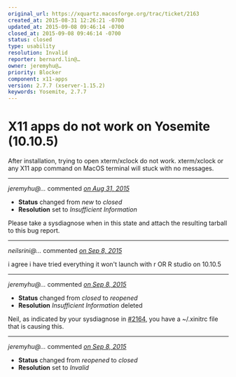 ```yaml
---
original_url: https://xquartz.macosforge.org/trac/ticket/2163
created_at: 2015-08-31 12:26:21 -0700
updated_at: 2015-09-08 09:46:14 -0700
closed_at: 2015-09-08 09:46:14 -0700
status: closed
type: usability
resolution: Invalid
reporter: bernard.lin@…
owner: jeremyhu@…
priority: Blocker
component: x11-apps
version: 2.7.7 (xserver-1.15.2)
keywords: Yosemite, 2.7.7
---
```


X11 apps do not work on Yosemite (10.10.5)
==========================================


After installation, trying to open xterm/xclock do not work.
xterm/xclock or any X11 app command on MacOS terminal will stuck with no messages.



---

*jeremyhu@…* commented *[on Aug 31, 2015](https://xquartz.macosforge.org/trac/ticket/2163#comment:1 "August 31, 2015 at 1:53 PM PDT")*

-   **Status** changed from *new* to *closed*
-   **Resolution** set to *Insufficient Information*

Please take a sysdiagnose when in this state and attach the resulting tarball to this bug report.



---

*neilsrini@…* commented *[on Sep 8, 2015](https://xquartz.macosforge.org/trac/ticket/2163#comment:7 "September 8, 2015 at 3:18 AM PDT")*

i agree i have tried everything it won't launch with r OR R studio on 10.10.5



---

*jeremyhu@…* commented *[on Sep 8, 2015](https://xquartz.macosforge.org/trac/ticket/2163#comment:8 "September 8, 2015 at 9:46 AM PDT")*

-   **Status** changed from *closed* to *reopened*
-   **Resolution** *Insufficient Information* deleted

Neil, as indicated by your sysdiagnose in [\#⁠2164](https://xquartz.macosforge.org/trac/ticket/2164), you have a ~/.xinitrc file that is causing this.



---

*jeremyhu@…* commented *[on Sep 8, 2015](https://xquartz.macosforge.org/trac/ticket/2163#comment:9 "September 8, 2015 at 9:46 AM PDT")*

-   **Status** changed from *reopened* to *closed*
-   **Resolution** set to *Invalid*



